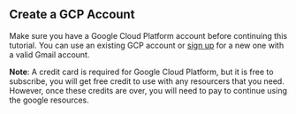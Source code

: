## Create a GCP Account

Make sure you have a Google Cloud Platform account before continuing this tutorial. You can use an existing GCP account or [sign up](https://console.cloud.google.com/freetrial) for a new one with a valid Gmail account.

**Note**: A credit card is required for Google Cloud Platform, but it is free to subscribe, you will get free credit to use with any resourcers that you need. However, once these credits are over, you will need to pay to continue using the google resources.